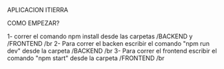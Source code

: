 APLICACION ITIERRA

COMO EMPEZAR?

1- correr el comando npm install desde las carpetas /BACKEND y /FRONTEND 
/br
2- Para correr el backen escribir el comando "npm run dev" desde la carpeta /BACKEND
/br
3- Para correr el frontend escribir el comando "npm start" desde la carpeta /FRONTEND
/br

